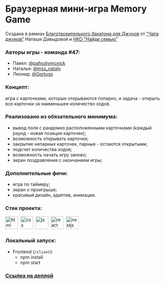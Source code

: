 # Браузерная мини-игра Memory Game

Создана в рамках [Благотворительного Хакатона для Джунов](https://jun-hackathon-2023.vercel.app/) от ["Чата джунов"](https://t.me/natti_jun_front_chat) Наташи Давыдовой и [НКО "Найди семью"](https://sirota.ru/)

### Авторы игры - команда #47:

- Павел: [@pafnutiymcnick](https://t.me/pafnutiymcnick)
- Наталья: [@mss_nataly](https://t.me/mss_nataly)
- Леонид: [@Gortugs](https://t.me/Gortugs)

### Концепт:

игра с карточками, которые открываются попарно, и задача - открыть все карточки за наименьшее количество ходов.

### Реализовано из обязательного минимума:

- вывод поля с рандомно расположенными карточками (каждый раунд - новая позиция карточек);
- возможность открывать карточки;
- закрытие непарных карточек, парные - остаются открытыми;
- подсчет количества ходов;
- возможность начать игру заново;
- экран поздравления с окончанием игры;

### Дополнительные фичи:

- игра по таймеру;
- экран о проигрыше;
- красивый дизайн, адаптив, анимации.

### Стек проекта:

<img src="https://cdn.jsdelivr.net/gh/devicons/devicon/icons/html5/html5-original.svg" title="html" width="40" height="40"/>&nbsp;
<img src="https://cdn.jsdelivr.net/gh/devicons/devicon/icons/css3/css3-original.svg" title="css" width="40" height="40"/>&nbsp;
<img src="https://cdn.jsdelivr.net/gh/devicons/devicon/icons/javascript/javascript-original.svg" title="js" width="40" height="40"/>&nbsp;
<img src="https://img.icons8.com/external-tal-revivo-color-tal-revivo/24/external-react-a-javascript-library-for-building-user-interfaces-logo-color-tal-revivo.png" title="react" width="40" height="40"/>&nbsp;
<img src="https://upload.wikimedia.org/wikipedia/commons/a/a8/NestJS.svg" title="nestjs" width="40" height="40"/>&nbsp;

### Локальный запуск:

- Frontend (`/client`):
  - npm install
  - npm start

### [Ссылка на деплой](https://iceteamesto.nomoredomainsrocks.ru/)
